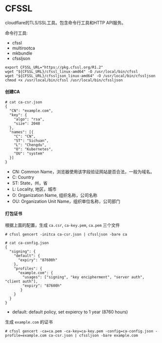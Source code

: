# CFSSL

cloudflare的TLS/SSL工具。包含命令行工具和HTTP API服务。

命令行工具:

- cfssl
- multirootca
- mkbundle
- cfssljson

```shell
export CFSSL_URL="https://pkg.cfssl.org/R1.2"
wget "${CFSSL_URL}/cfssl_linux-amd64" -O /usr/local/bin/cfssl
wget "${CFSSL_URL}/cfssljson_linux-amd64" -O /usr/local/bin/cfssljson
chmod +x /usr/local/bin/cfssl /usr/local/bin/cfssljson
```

#### 创建CA

```shell
# cat ca-csr.json
{
  "CN": "example.com",
  "key": {
    "algo": "rsa",
	"size": 2048
  },
  "names": [{
    "C": "CN",
    "ST": "Sichuan",
    "L": "Chengdu",
    "O": "Kubernetes",
    "OU": "system"
  }]
}
```

- CN: Common Name，浏览器使用该字段验证网站是否合法，一般为域名。
- C: Country
- ST: State，州，省
- L: Locality, 地区，城市
- O: Organization Name, 组织名称，公司名称
- OU: Organization Unit Name，组织单位名称，公司部门

#### 打包证书

根据上面的配置，生成 `ca.csr`, `ca-key.pem`, `ca.pem` 三个文件

```shell
# cfssl gencert -initca ca-csr.json | cfssljson -bare ca
```

```shell
# cat ca-config.json 
{
  "signing": {
    "default": {
	  "expiry": "87600h"
	},
	"profiles": {
	  "example.com": {
	    "usages": ["signing", "key encipherment", "server auth", "client auth"],
		"expiry": "87600h"
	   }
	}
  }
}
```

- default: default policy, set expiercy to 1 year (8760 hours)

生成 `example.com` 的证书

```shell
# cfssl gencert -ca=ca.pem -ca-key=ca-key.pem -config=ca-config.json -profile=example.com ca-csr.json | cfssljson -bare example.com
```

